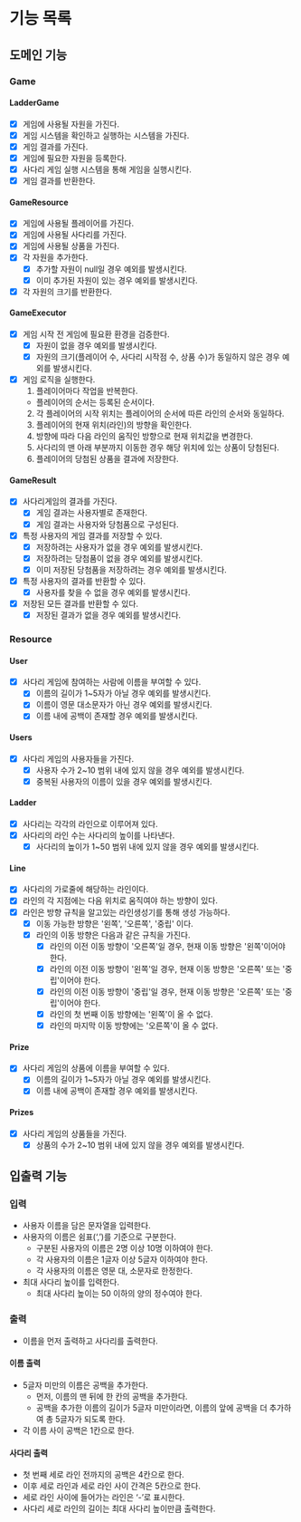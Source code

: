# 기능 목록

## 도메인 기능

### Game

#### LadderGame
- [x] 게임에 사용될 자원을 가진다.
- [x] 게임 시스템을 확인하고 실행하는 시스템을 가진다.
- [x] 게임 결과를 가진다.
- [x] 게임에 필요한 자원을 등록한다.
- [x] 사다리 게임 실행 시스템을 통해 게임을 실행시킨다.
- [x] 게임 결과를 반환한다.

#### GameResource
- [x] 게임에 사용될 플레이어를 가진다.
- [x] 게임에 사용될 사다리를 가진다.
- [x] 게임에 사용될 상품을 가진다.
- [x] 각 자원을 추가한다.
  - [x] 추가할 자원이 null일 경우 예외를 발생시킨다.
  - [x] 이미 추가된 자원이 있는 경우 예외를 발생시킨다.
- [x] 각 자원의 크기를 반환한다.

#### GameExecutor
- [x] 게임 시작 전 게임에 필요환 환경을 검증한다.
  - [x] 자원이 없을 경우 예외를 발생시킨다.
  - [x] 자원의 크기(플레이어 수, 사다리 시작점 수, 상품 수)가 동일하지 않은 경우 예외를 발생시킨다.
- [x] 게임 로직을 실행한다.
  1. 플레이어마다 작업을 반복한다.
    - 플레이어의 순서는 등록된 순서이다.
  2. 각 플레이어의 시작 위치는 플레이어의 순서에 따른 라인의 순서와 동일하다.
  3. 플레이어의 현재 위치(라인)의 방향을 확인한다.
  4. 방향에 따라 다음 라인의 움직인 방향으로 현재 위치값을 변경한다.
  5. 사다리의 맨 아래 부분까지 이동한 경우 해당 위치에 있는 상품이 당첨된다.
  6. 플레이어의 당첨된 상품을 결과에 저장한다.

#### GameResult
- [x] 사다리게임의 결과를 가진다.
  - [x] 게임 결과는 사용자별로 존재한다.
  - [x] 게임 결과는 사용자와 당첨품으로 구성된다.
- [x] 특정 사용자의 게임 결과를 저장할 수 있다.
  - [x] 저장하려는 사용자가 없을 경우 예외를 발생시킨다.
  - [x] 저장하려는 당첨품이 없을 경우 예외를 발생시킨다.
  - [x] 이미 저장된 당첨품을 저장하려는 경우 예외를 발생시킨다.
- [x] 특정 사용자의 결과를 반환할 수 있다.
  - [x] 사용자를 찾을 수 없을 경우 예외를 발생시킨다.
- [x] 저장된 모든 결과를 반환할 수 있다.
  - [x] 저장된 결과가 없을 경우 예외를 발생시킨다.

### Resource

#### User
- [x] 사다리 게임에 참여하는 사람에 이름을 부여할 수 있다.
    - [x] 이름의 길이가 1~5자가 아닐 경우 예외를 발생시킨다.
    - [x] 이름이 영문 대소문자가 아닌 경우 예외를 발생시킨다.
    - [x] 이름 내에 공백이 존재할 경우 예외를 발생시킨다.

#### Users
-  [x] 사다리 게임의 사용자들을 가진다.
  - [x] 사용자 수가 2~10 범위 내에 있지 않을 경우 예외를 발생시킨다.
  - [x] 중복된 사용자의 이름이 있을 경우 예외를 발생시킨다.

#### Ladder
- [x] 사다리는 각각의 라인으로 이루어져 있다.
- [x] 사다리의 라인 수는 사다리의 높이를 나타낸다.
  - [x] 사다리의 높이가 1~50 범위 내에 있지 않을 경우 예외를 발생시킨다.

#### Line
- [x] 사다리의 가로줄에 해당하는 라인이다.
- [x] 라인의 각 지점에는 다음 위치로 움직여야 하는 방향이 있다.
- [x] 라인은 방향 규칙을 알고있는 라인생성기를 통해 생성 가능하다.
  - [x] 이동 가능한 방향은 '왼쪽', '오른쪽', '중립' 이다.
  - [x] 라인의 이동 방향은 다음과 같은 규칙을 가진다.
    - [x] 라인의 이전 이동 방향이 '오른쪽'일 경우, 현재 이동 방향은 '왼쪽'이어야 한다.
    - [x] 라인의 이전 이동 방향이 '왼쪽'일 경우, 현재 이동 방향은 '오른쪽' 또는 '중립'이어야 한다.
    - [x] 라인의 이전 이동 방향이 '중립'일 경우, 현재 이동 방향은 '오른쪽' 또는 '중립'이어야 한다.
    - [x] 라인의 첫 번째 이동 방향에는 '왼쪽'이 올 수 없다.
    - [x] 라인의 마지막 이동 방향에는 '오른쪽'이 올 수 없다.

#### Prize
- [x] 사다리 게임의 상품에 이름을 부여할 수 있다.
  - [x] 이름의 길이가 1~5자가 아닐 경우 예외를 발생시킨다.
  - [x] 이름 내에 공백이 존재할 경우 예외를 발생시킨다.

#### Prizes
- [x] 사다리 게임의 상품들을 가진다.
  - [x] 상품의 수가 2~10 범위 내에 있지 않을 경우 예외를 발생시킨다.

## 입출력 기능

### 입력

- 사용자 이름을 담은 문자열을 입력한다.
- 사용자의 이름은 쉼표(‘,’)를 기준으로 구분한다.
    - 구분된 사용자의 이름은 2명 이상 10명 이하여야 한다.
    - 각 사용자의 이름은 1글자 이상 5글자 이하여야 한다.
    - 각 사용자의 이름은 영문 대, 소문자로 한정한다.
- 최대 사다리 높이를 입력한다.
    - 최대 사다리 높이는 50 이하의 양의 정수여야 한다.

### 출력

- 이름을 먼저 출력하고 사다리를 출력한다.

#### 이름 출력

- 5글자 미만의 이름은 공백을 추가한다.
    - 먼저, 이름의 맨 뒤에 한 칸의 공백을 추가한다.
    - 공백을 추가한 이름의 길이가 5글자 미만이라면, 이름의 앞에 공백을 더 추가하여 총 5글자가 되도록 한다.
- 각 이름 사이 공백은 1칸으로 한다.

#### 사다리 출력

- 첫 번째 세로 라인 전까지의 공백은 4칸으로 한다.
- 이후 세로 라인과 세로 라인 사이 간격은 5칸으로 한다.
- 세로 라인 사이에 들어가는 라인은 ‘-’로 표시한다.
- 사다리 세로 라인의 길이는 최대 사다리 높이만큼 출력한다.
